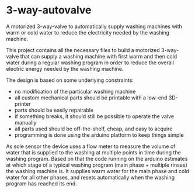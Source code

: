 # 3-way-autovalve
A motorized 3-way-valve to automatically supply washing machines with warm or cold water to reduce the electricity needed by the washing machine.

This project contains all the necessary files to build a motorized 3-way-valve that can supply a washing machine with first warm and then cold water during a regular washing program in order to reduce the overall electric energy needed by the washing machine.

The design is based on some underlying constraints:

- no modification of the particular washing machine
- all custom mechanical parts should be printable with a low-end 3D-printer
- parts should be easily repairable
- if something breaks, it should still be possible to operate the valve manually
- all parts used should be off-the-shelf, cheap, and easy to acquire
- programming is done using the arduino platform to keep things simple

As sole sensor the device uses a flow meter to measure the volume of water that is supplied to the washing at multiple points in time during the washing program. Based on that the code running on the arduino estimates at which stage of a typical washing program (main phase + multiple rinses) the washing machine is. It supplies warm water for the main phase and cold water for all other phases, and resets automatically when the washing program has reached its end.
